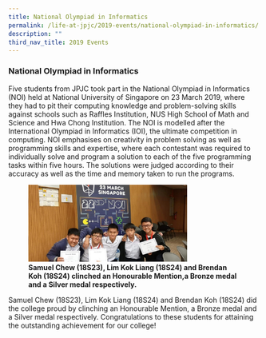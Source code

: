 ```yaml
---
title: National Olympiad in Informatics
permalink: /life-at-jpjc/2019-events/national-olympiad-in-informatics/
description: ""
third_nav_title: 2019 Events
---
```

### **National Olympiad in Informatics**
Five students from JPJC took part in the National Olympiad in Informatics (NOI) held at National University of Singapore on 23 March 2019, where they had to pit their computing knowledge and problem-solving skills against schools such as Raffles Institution, NUS High School of Math and Science and Hwa Chong Institution. The NOI is modelled after the International Olympiad in Informatics (IOI), the ultimate competition in computing. NOI emphasises on creativity in problem solving as well as programming skills and expertise, where each contestant was required to individually solve and program a solution to each of the five programming tasks within five hours. The solutions were judged according to their accuracy as well as the time and memory taken to run the programs.

<figure>
<img src="/images/informatics%201.jpg" 
     style="width:75%">
<figcaption> <strong> Samuel Chew (18S23), Lim Kok Liang (18S24) and Brendan Koh (18S24) clinched an Honourable Mention,a Bronze medal and a Silver medal respectively.  
 </strong> </figcaption>
</figure>

Samuel Chew (18S23), Lim Kok Liang (18S24) and Brendan Koh (18S24) did the college proud by clinching an Honourable Mention, a Bronze medal and a Silver medal respectively. Congratulations to these students for attaining the outstanding achievement for our college!
